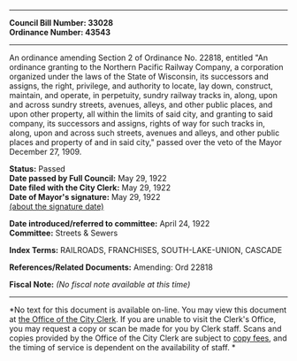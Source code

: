 * * * * *  
  
**Council Bill Number: [](#h0)[](#h2)33028**   
**Ordinance Number: 43543**  
  
* * * * *  
  
An ordinance amending Section 2 of Ordinance No. 22818, entitled "An ordinance granting to the Northern Pacific Railway Company, a corporation organized under the laws of the State of Wisconsin, its successors and assigns, the right, privilege, and authority to locate, lay down, construct, maintain, and operate, in perpetuity, sundry railway tracks in, along, upon and across sundry streets, avenues, alleys, and other public places, and upon other property, all within the limits of said city, and granting to said company, its successors and assigns, rights of way for such tracks in, along, upon and across such streets, avenues and alleys, and other public places and property of and in said city," passed over the veto of the Mayor December 27, 1909.  
  
**Status:** Passed   
**Date passed by Full Council:** May 29, 1922   
**Date filed with the City Clerk:** May 29, 1922   
**Date of Mayor's signature:** May 29, 1922   
[(about the signature date)](/~public/approvaldate.htm)   
  
  
**Date introduced/referred to committee:** April 24, 1922   
**Committee:** Streets & Sewers   
  
**Index Terms:** RAILROADS, FRANCHISES, SOUTH-LAKE-UNION, CASCADE  
  
**References/Related Documents:** Amending: Ord 22818  
  
**Fiscal Note:** *(No fiscal note available at this time)*  
  
* * * * *  
  
*No text for this document is available on-line. You may view this document at [the Office of the City Clerk](http://www.seattle.gov/leg/clerk/contactUs.htm). If you are unable to visit the Clerk's Office, you may request a copy or scan be made for you by Clerk staff. Scans and copies provided by the Office of the City Clerk are subject to [copy fees](http://clerk.seattle.gov/~public/clerkfees.htm), and the timing of service is dependent on the availability of staff. *  
  
  
